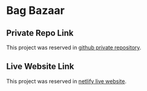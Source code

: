 # Bag Bazaar
## Private Repo Link
This project was reserved in [github private repository](https://github.com/Programming-Hero-Web-Course4/lucky-one-nishattasnim08).

## Live Website Link
This project was reserved in [netlify live website](https://github.com/Programming-Hero-Web-Course4/lucky-one-nishattasnim08).
